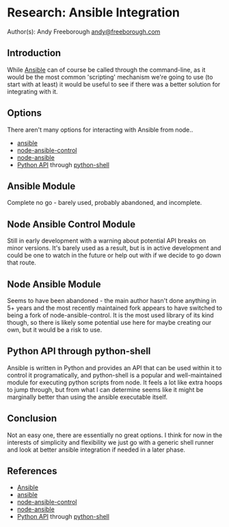 # Research: Ansible Integration
Author(s):
  Andy Freeborough <andy@freeborough.com>

## Introduction

While [Ansible](https://www.ansible.com/) can of course be called through the command-line, as it would be the most common 'scripting' mechanism we're going to use (to start with at least) it would be useful to see if there was a better solution for integrating with it.

## Options

There aren't many options for interacting with Ansible from node..

* [ansible](https://www.npmjs.com/package/ansible)
* [node-ansible-control](https://www.npmjs.com/package/node-ansible-control)
* [node-ansible](https://www.npmjs.com/package/node-ansible)
* [Python API](https://docs.ansible.com/ansible/latest/dev_guide/developing_api.html) through [python-shell](https://www.npmjs.com/package/python-shell)

## Ansible Module

Complete no go - barely used, probably abandoned, and incomplete.

## Node Ansible Control Module

Still in early development with a warning about potential API breaks on minor versions.  It's barely used as a result, but is in active development and could be one to watch in the future or help out with if we decide to go down that route.

## Node Ansible Module

Seems to have been abandoned - the main author hasn't done anything in 5+ years and the most recently maintained fork appears to have switched to being a fork of node-ansible-control.  It is the most used library of its kind though, so there is likely some potential use here for maybe creating our own, but it would be a risk to use.

## Python API through python-shell

Ansible is written in Python and provides an API that can be used within it to control it programatically, and python-shell is a popular and well-maintained module for executing python scripts from node.  It feels a lot like extra hoops to jump through, but from what I can determine seems like it might be marginally better than using the ansible executable itself.

## Conclusion

Not an easy one, there are essentially no great options.  I think for now in the interests of simplicity and flexibility we just go with a generic shell runner and look at better ansible integration if needed in a later phase.

## References

* [Ansible](https://www.ansible.com/)
* [ansible](https://www.npmjs.com/package/ansible)
* [node-ansible-control](https://www.npmjs.com/package/node-ansible-control)
* [node-ansible](https://www.npmjs.com/package/node-ansible)
* [Python API](https://docs.ansible.com/ansible/latest/dev_guide/developing_api.html) through [python-shell](https://www.npmjs.com/package/python-shell)
